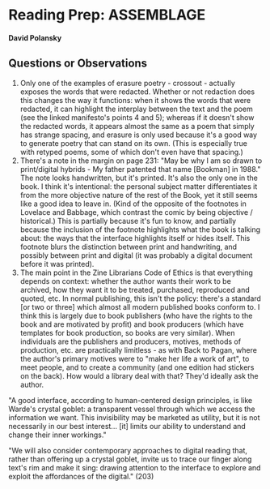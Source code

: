 # Reading Prep: ASSEMBLAGE

#### David Polansky

## Questions or Observations

1. Only one of the examples of erasure poetry - crossout - actually exposes the words that were redacted. Whether or not redaction does this changes the way it functions: when it shows the words that were redacted, it can highlight the interplay between the text and the poem (see the linked manifesto's points 4 and 5); whereas if it doesn't show the redacted words, it appears almost the same as a poem that simply has strange spacing, and erasure is only used because it's a good way to generate poetry that can stand on its own. (This is especially true with retyped poems, some of which don't even have that spacing.)
2. There's a note in the margin on page 231: "May be why I am so drawn to print/digital hybrids - My father patented that name [Bookman] in 1988." The note looks handwritten, but it's printed. It's also the only one in the book. I think it's intentional: the personal subject matter differentiates it from the more objective nature of the rest of the Book, yet it still seems like a good idea to leave in. (Kind of the opposite of the footnotes in Lovelace and Babbage, which contrast the comic by being objective / historical.) This is partially because it's fun to know, and partially because the inclusion of the footnote highlights what the book is talking about: the ways that the interface highlights itself or hides itself. This footnote blurs the distinction between print and handwriting, and possibly between print and digital (it was probably a digital document before it was printed).
3. The main point in the Zine Librarians Code of Ethics is that everything depends on context: whether the author wants their work to be archived, how they want it to be treated, purchased, reproduced and quoted, etc. In normal publishing, this isn't the policy: there's a standard [or two or three] which almost all modern published books conform to. I think this is largely due to book publishers (who have the rights to the book and are motivated by profit) and book producers (which have templates for book production, so books are very similar). When individuals are the publishers and producers, motives, methods of production, etc. are practically limitless - as with Back to Pagan, where the author's primary motives were to "make her life a work of art", to meet people, and to create a community (and one edition had stickers on the back). How would a library deal with that? They'd ideally ask the author.

"A good interface, according to human-centered design principles, is like Warde's crystal goblet: a transparent vessel through which we access the information we want. This invisibility may be marketed as utility, but it is not necessarily in our best interest... [it] limits our ability to understand and change their inner workings."

"We will also consider contemporary approaches to digital reading that, rather than offering up a crystal goblet, invite us to trace our finger along text's rim and make it sing: drawing attention to the interface to explore and exploit the affordances of the digital." (203)
